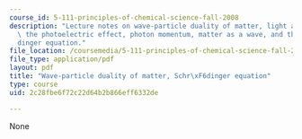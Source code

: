 ```yaml
---
course_id: 5-111-principles-of-chemical-science-fall-2008
description: "Lecture notes on wave-particle duality of matter, light as a particle,\
  \ the photoelectric effect, photon momentum, matter as a wave, and the Schr\xF6\
  dinger equation."
file_location: /coursemedia/5-111-principles-of-chemical-science-fall-2008/2c28fbe6f72c22d64b2b866eff6332de_lecnotes04.pdf
file_type: application/pdf
layout: pdf
title: "Wave-particle duality of matter, Schr\xF6dinger equation"
type: course
uid: 2c28fbe6f72c22d64b2b866eff6332de

---
```

None
